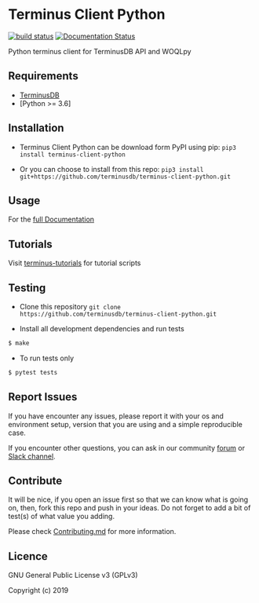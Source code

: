 Terminus Client Python
==========================

[![build status](https://api.travis-ci.com/terminusdb/terminus-client-python.svg?branch=master)](https://travis-ci.com/terminusdb/terminus-client-python)
[![Documentation Status](https://readthedocs.org/projects/terminus-client-python/badge/?version=latest)](https://terminus-client-python.readthedocs.io/en/latest/?badge=latest)

Python terminus client for TerminusDB API and WOQLpy

## Requirements
- [TerminusDB](https://github.com/terminusdb/terminus-server)
- [Python >= 3.6]

## Installation
-  Terminus Client Python can be download form PyPI using pip:
`pip3 install terminus-client-python`

- Or you can choose to install from this repo:
`pip3 install git+https://github.com/terminusdb/terminus-client-python.git`

## Usage
For the [full Documentation](https://terminus-client-python.readthedocs.io/)

## Tutorials
Visit [terminus-tutorials](https://github.com/terminusdb/terminus-tutorials) for tutorial scripts

## Testing
* Clone this repository
`git clone https://github.com/terminusdb/terminus-client-python.git`

* Install all development dependencies and run tests
```sh
$ make
```

* To run tests only
```sh
$ pytest tests
```

## Report Issues

If you have encounter any issues, please report it with your os and environment setup, version that you are using and a simple reproducible case.

If you encounter other questions, you can ask in our community [forum](https://community.terminusdb.com/) or [Slack channel](http://bit.ly/terminusdb-slack).

## Contribute

It will be nice, if you open an issue first so that we can know what is going on, then, fork this repo and push in your ideas. Do not forget to add a bit of test(s) of what value you adding.

Please check [Contributing.md](Contributing.md) for more information.

## Licence

GNU General Public License v3 (GPLv3)

Copyright (c) 2019
